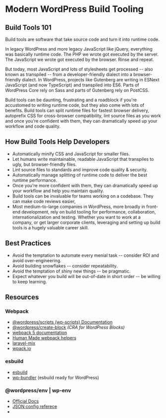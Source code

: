 # Modern WordPress Build Tooling

## Build Tools 101

Build tools are software that take source code and turn it into runtime code.

In legacy WordPress and more legacy JavaScript like jQuery, everything was basically runtime code. The PHP we wrote got executed by the server. The JavaScript we wrote got executed by the browser. Rinse and repeat.

But today, most JavaScript and lots of stylesheets get processed -- also known as transpiled -- from a developer-friendly dialect into a browser-friendly dialect. In WordPress, projects like Gutenberg are writing in ESNext JavaScript (and now TypeScript) and transpiled into ES6. Parts of WordPress Core rely on Sass and parts of Gutenberg rely on PostCSS.

Build tools can be daunting, frustrating and a roadblock if you're accustomed to writing runtime code, but they also come with lots of benefits. Build tools can split runtime files for fastest browser delivery, autoprefix CSS for cross-browser compatibility, lint source files as you work and once you're confident with them, they can dramatically speed up your workflow and code quality.

## How Build Tools Help Developers

* Automatically minify CSS and JavaScript for smaller files.
* Let humans write maintainable, readable JavaScript that transpiles to ugly, but browser-friendly files.
* Lint source files to standards and improve code quality & security.
* Automatically manage splitting of runtime code to deliver the best runtime performance.
* Once you're more confident with them, they can dramatically speed up your workflow and help you maintain quality.
* Build tools can be invaluable for teams working on a codebase. They can make code reviews easier, 
* Most medium-to-large companies in WordPress, more broadly in front-end development, rely on build tooling for performance, collaboration, internationalization and testing. Whether you want to work at a company, or get larger corporate clients, leveraging and setting up build tools is a hugely valuable career skill.

## Best Practices
* Avoid the temptation to automate every menial task -- consider ROI and avoid over-engineering.
* Avoid building snowflakes -- consider repeatability.
* Avoid the temptation of shiny new things -- be pragmatic.
* Expect whatever you build will be out-of-date in short order -- be willing to keep learning.

## Resources

### Webpack
* [@wordpress/scripts (wp-scripts) Documentation](https://github.com/WordPress/gutenberg/tree/trunk/packages/scripts)
* [@wordpress/create-block](https://github.com/WordPress/gutenberg/tree/trunk/packages/create-block) _(CRA for WordPress Blocks)_
* [webpack 5 documentation](https://webpack.js.org/concepts/)
* [Human Made webpack helpers](https://github.com/humanmade/webpack-helpers)
* [laravel-mix](https://laravel-mix.com/docs/6.0/installation)
* [wpack.io](https://wpack.io/)

### esbuild
* [esbuild](https://esbuild.github.io/)
* [wp-bundler](https://github.com/adambrgmn/wp-bundler) (esbuild ready for WordPress)

### @wordpress/env | wp-env
* [Official Docs](https://github.com/WordPress/gutenberg/tree/trunk/packages/env)
* [JSON config referece](https://developer.wordpress.org/block-editor/reference-guides/packages/packages-env/#wp-env-json)
* 

